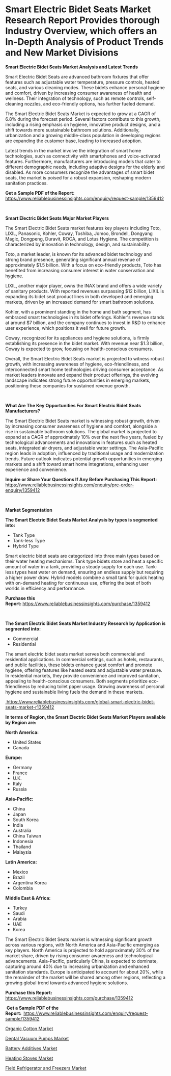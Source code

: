 <p><h1>Smart Electric Bidet Seats Market Research Report Provides thorough Industry Overview, which offers an In-Depth Analysis of Product Trends and New Market Divisions</h1></p><p><strong>Smart Electric Bidet Seats Market Analysis and Latest Trends</strong></p>
<p><p>Smart Electric Bidet Seats are advanced bathroom fixtures that offer features such as adjustable water temperature, pressure controls, heated seats, and various cleaning modes. These bidets enhance personal hygiene and comfort, driven by increasing consumer awareness of health and wellness. Their integration of technology, such as remote controls, self-cleaning nozzles, and eco-friendly options, has further fueled demand.</p><p>The Smart Electric Bidet Seats Market is expected to grow at a CAGR of 6.8% during the forecast period. Several factors contribute to this growth, including a rising emphasis on hygiene, innovative product designs, and a shift towards more sustainable bathroom solutions. Additionally, urbanization and a growing middle-class population in developing regions are expanding the customer base, leading to increased adoption.</p><p>Latest trends in the market involve the integration of smart home technologies, such as connectivity with smartphones and voice-activated features. Furthermore, manufacturers are introducing models that cater to different demographic needs, including adaptive designs for the elderly and disabled. As more consumers recognize the advantages of smart bidet seats, the market is poised for a robust expansion, reshaping modern sanitation practices.</p></p>
<p><strong>Get a Sample PDF of the Report:&nbsp;</strong> <a href="https://www.reliablebusinessinsights.com/enquiry/request-sample/1359412?utm_campaign=1109&utm_medium=2&utm_source=Github&utm_content=ia&utm_term=17112024&utm_id=smart-electric-bidet-seats">https://www.reliablebusinessinsights.com/enquiry/request-sample/1359412</a></p>
<p>&nbsp;</p>
<p><strong>Smart Electric Bidet Seats Major Market Players</strong></p>
<p><p>The Smart Electric Bidet Seats market features key players including Toto, LIXIL, Panasonic, Kohler, Coway, Toshiba, Jomoo, Brondell, Dongyang Magic, Dongpeng, Duravit, ROCA, and Lotus Hygiene. The competition is characterized by innovation in technology, design, and sustainability.</p><p>Toto, a market leader, is known for its advanced bidet technology and strong brand presence, generating significant annual revenue of approximately $1.5 billion. With a focus on eco-friendly products, Toto has benefited from increasing consumer interest in water conservation and hygiene.</p><p>LIXIL, another major player, owns the INAX brand and offers a wide variety of sanitary products. With reported revenues surpassing $12 billion, LIXIL is expanding its bidet seat product lines in both developed and emerging markets, driven by an increased demand for smart bathroom solutions.</p><p>Kohler, with a prominent standing in the home and bath segment, has embraced smart technologies in its bidet offerings. Kohler's revenue stands at around $7 billion, and the company continues to invest in R&D to enhance user experience, which positions it well for future growth.</p><p>Coway, recognized for its appliances and hygiene solutions, is firmly establishing its presence in the bidet market. With revenue near $1.3 billion, Coway is expected to grow, focusing on health-conscious consumers.</p><p>Overall, the Smart Electric Bidet Seats market is projected to witness robust growth, with increasing awareness of hygiene, eco-friendliness, and interconnected smart home technologies driving consumer acceptance. As market leaders innovate and expand their product offerings, the evolving landscape indicates strong future opportunities in emerging markets, positioning these companies for sustained revenue growth.</p></p>
<p>&nbsp;</p>
<p><strong>What Are The Key Opportunities For Smart Electric Bidet Seats Manufacturers?</strong></p>
<p><p>The Smart Electric Bidet Seats market is witnessing robust growth, driven by increasing consumer awareness of hygiene and comfort, alongside a rise in sustainable bathroom solutions. The global market is projected to expand at a CAGR of approximately 10% over the next five years, fueled by technological advancements and innovations in features such as heated seats, integrated air dryers, and adjustable water settings. The Asia-Pacific region leads in adoption, influenced by traditional usage and modernization trends. Future outlook indicates potential growth opportunities in emerging markets and a shift toward smart home integrations, enhancing user experience and convenience.</p></p>
<p><strong>Inquire or Share Your Questions If Any Before Purchasing This Report:</strong> <a href="https://www.reliablebusinessinsights.com/enquiry/pre-order-enquiry/1359412?utm_campaign=1109&utm_medium=2&utm_source=Github&utm_content=ia&utm_term=17112024&utm_id=smart-electric-bidet-seats">https://www.reliablebusinessinsights.com/enquiry/pre-order-enquiry/1359412</a></p>
<p>&nbsp;</p>
<p><strong>Market Segmentation</strong></p>
<p><strong>The Smart Electric Bidet Seats Market Analysis by types is segmented into:</strong></p>
<p><ul><li>Tank Type</li><li>Tank-less Type</li><li>Hybrid Type</li></ul></p>
<p><p>Smart electric bidet seats are categorized into three main types based on their water heating mechanisms. Tank type bidets store and heat a specific amount of water in a tank, providing a steady supply for each use. Tank-less types heat water on demand, ensuring an endless supply but requiring a higher power draw. Hybrid models combine a small tank for quick heating with on-demand heating for continuous use, offering the best of both worlds in efficiency and performance.</p></p>
<p><strong>Purchase this Report:&nbsp;</strong><a href="https://www.reliablebusinessinsights.com/purchase/1359412?utm_campaign=1109&utm_medium=2&utm_source=Github&utm_content=ia&utm_term=17112024&utm_id=smart-electric-bidet-seats">https://www.reliablebusinessinsights.com/purchase/1359412</a></p>
<p>&nbsp;</p>
<p><strong>The Smart Electric Bidet Seats Market Industry Research by Application is segmented into:</strong></p>
<p><ul><li>Commercial</li><li>Residential</li></ul></p>
<p><p>The smart electric bidet seats market serves both commercial and residential applications. In commercial settings, such as hotels, restaurants, and public facilities, these bidets enhance guest comfort and promote hygiene, offering features like heated seats and adjustable water pressure. In residential markets, they provide convenience and improved sanitation, appealing to health-conscious consumers. Both segments prioritize eco-friendliness by reducing toilet paper usage. Growing awareness of personal hygiene and sustainable living fuels the demand in these markets.</p></p>
<p><a href="https://www.reliablebusinessinsights.com/global-smart-electric-bidet-seats-market-r1359412?utm_campaign=1109&utm_medium=2&utm_source=Github&utm_content=ia&utm_term=17112024&utm_id=smart-electric-bidet-seats">&nbsp;https://www.reliablebusinessinsights.com/global-smart-electric-bidet-seats-market-r1359412</a></p>
<p><strong>In terms of Region, the Smart Electric Bidet Seats Market Players available by Region are:</strong></p>
<p>
    <p> <strong> North America: </strong>
        <ul>
            <li>United States</li>
            <li>Canada</li>
        </ul>
        </p> 
    <p> <strong> Europe: </strong>
        <ul>
            <li>Germany</li>
            <li>France</li>
            <li>U.K.</li>
            <li>Italy</li>
            <li>Russia</li>
        </ul>
        </p> 
    <p> <strong> Asia-Pacific: </strong>
        <ul>
            <li>China</li>
            <li>Japan</li>
            <li>South Korea</li>
            <li>India</li>
            <li>Australia</li>
            <li>China Taiwan</li>
            <li>Indonesia</li>
            <li>Thailand</li>
            <li>Malaysia</li>
        </ul>
        </p> 
    <p> <strong> Latin America: </strong>
        <ul>
            <li>Mexico</li>
            <li>Brazil</li>
            <li>Argentina Korea</li>
            <li>Colombia</li>
        </ul>
        </p> 
    <p> <strong> Middle East & Africa: </strong>
        <ul>
            <li>Turkey</li>
            <li>Saudi</li>
            <li>Arabia</li>
            <li>UAE</li>
            <li>Korea</li>
        </ul>
    </p>
    </p>
<p><p>The Smart Electric Bidet Seats market is witnessing significant growth across various regions, with North America and Asia-Pacific emerging as key players. North America is projected to hold approximately 30% of the market share, driven by rising consumer awareness and technological advancements. Asia-Pacific, particularly China, is expected to dominate, capturing around 40% due to increasing urbanization and enhanced sanitation standards. Europe is anticipated to account for about 20%, while the remainder of the market will be shared among other regions, reflecting a growing global trend towards advanced hygiene solutions.</p></p>
<p><strong>Purchase this Report: </strong><a href="https://www.reliablebusinessinsights.com/purchase/1359412?utm_campaign=1109&utm_medium=2&utm_source=Github&utm_content=ia&utm_term=17112024&utm_id=smart-electric-bidet-seats">https://www.reliablebusinessinsights.com/purchase/1359412</a></p>
<p>&nbsp;<strong>Get a Sample PDF of the Report:&nbsp;&nbsp;</strong><a href="https://www.reliablebusinessinsights.com/enquiry/request-sample/1359412?utm_campaign=1109&utm_medium=2&utm_source=Github&utm_content=ia&utm_term=17112024&utm_id=smart-electric-bidet-seats">https://www.reliablebusinessinsights.com/enquiry/request-sample/1359412</a></p>
<p><strong></strong></p>
<p><p><a href="https://issuu.com/reportprime-2/docs/organic-cotton-market-size-2030.ppt_5e381a4975dd9c?utm_campaign=1109&utm_medium=2&utm_source=Github&utm_content=ia&utm_term=17112024&utm_id=smart-electric-bidet-seats">Organic Cotton Market</a></p><p><a href="https://www.linkedin.com/pulse/dental-vacuum-pumps-market-size-growth-trends-statistics-ny1fe?utm_campaign=1109&utm_medium=2&utm_source=Github&utm_content=ia&utm_term=17112024&utm_id=smart-electric-bidet-seats">Dental Vacuum Pumps Market</a></p><p><a href="https://issuu.com/reportprime-2/docs/battery-additives-market-size-2030._03170b59b837d0?utm_campaign=1109&utm_medium=2&utm_source=Github&utm_content=ia&utm_term=17112024&utm_id=smart-electric-bidet-seats">Battery Additives Market</a></p><p><a href="https://www.linkedin.com/pulse/heating-stoves-market-indicators-size-regional-breakdown-b6wne?utm_campaign=1109&utm_medium=2&utm_source=Github&utm_content=ia&utm_term=17112024&utm_id=smart-electric-bidet-seats">Heating Stoves Market</a></p><p><a href="https://github.com/AshikRahman665/Market-Research-Report-List-1/blob/main/field-refrigerator-and-freezers-market.md?utm_campaign=1109&utm_medium=2&utm_source=Github&utm_content=ia&utm_term=17112024&utm_id=smart-electric-bidet-seats">Field Refrigerator and Freezers Market</a></p></p>